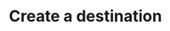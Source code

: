 ---
# -------------------------- #
#      ENDPOINT DETAILS      #
# -------------------------- #

product-type: "connect"
content-type: "api-endpoint"
endpoint: "destinations"
key: "create-a-destination"
version: "3"


# -------------------------- #
#       METHOD DETAILS       #
# -------------------------- #

title: "Create a destination"
method: "post"
short-url: |
  /v{{ endpoint.version }}{{ object.endpoint-url }}
full-url: |
  {{ api.base-url }}{{ endpoint.short-url | flatify }}
short: "{{ api.core-objects.destinations.create.short }}"
description: "{{ api.core-objects.destinations.create.description | flatify }}"


# -------------------------- #
#       METHOD ARGUMENTS     #
# -------------------------- #

arguments:
  - name: "type"
    required: true
    type: "string"
    description: "{{ connect.common.attributes.destination-type | flatify }}"

  - name: "connection"
    required: true
    type: "object"
    description: "A [Destination Form Properties object]({{ api.form-properties.destination-forms.section }}) corresponding to the value of `type`."


# -------------------------- #
#           RETURNS          #
# -------------------------- #

returns: |
  If successful, the API will return a status of `200 OK` and a [Destination object]({{ api.core-objects.destinations.object }}).


# ------------------------------ #
#   EXAMPLE REQUEST & RESPONSES  #
# ------------------------------ #

examples:
  - type: "Request"
    header: "{{ site.data.connect.request-headers.post.with-body | flatify }}"
    request-url: "{{ endpoint.short-url | flatify | strip_newlines }}"
    code: |
              '{
                "type":"s3",
                "connection": {
                  "s3_bucket":"com-stitch-test-bucket",
                  "output_file_format":"csv",
                  "s3_key_format_string":"[integration_name]/[table_name]/[table_version]_[timestamp_loaded].csv",
                  "csv_delimiter":",",
                  "csv_force_quote":true
                  }
               }'

  - type: "Response"
    code: |
      {
        "id":"<DESTINATION_ID>",
        "type":"s3",
        "created_at":"2018-02-06T15:36:36Z",
        "updated_at":"2018-02-06T15:36:36Z",
        "connection": {
            "s3_bucket":"com-stitch-test-bucket",
            "output_file_format":"csv",
            "s3_key_format_string":"[integration_name]/[table_name]/[table_version]_[timestamp_loaded].csv",
            "csv_delimiter":",",
            "csv_force_quote":true,
            "sentinel_key":"stitch-challenge-file-af295ad1-7a4b-4881-89dc-c9be27de13a5"
        },
        "last_check":{
            "error":false,
            "started_at":"2018-02-06T16:15:19Z",
            "completed_at":"2018-02-06T16:16:21Z"
        }
      }

  - type: "Errors"
---